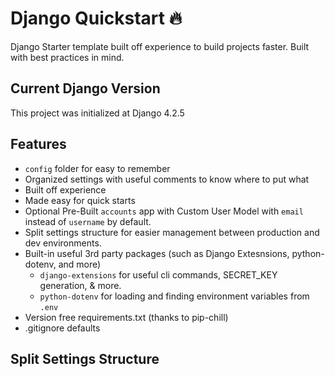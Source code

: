 # Django Quickstart 🔥
Django Starter template built off experience to build projects faster.
Built with best practices in mind.

## Current Django Version
This project was initialized at Django 4.2.5

## Features
- `config` folder for easy to remember
- Organized settings with useful comments to know where to put what
- Built off experience
- Made easy for quick starts
- Optional Pre-Built `accounts` app with Custom User Model with `email` instead of `username` by default.
- Split settings structure for easier management between production and dev environments.
- Built-in useful 3rd party packages (such as Django Extesnsions, python-dotenv, and more)
    - `django-extensions` for useful cli commands, SECRET_KEY generation, & more.
    - `python-dotenv` for loading and finding environment variables from `.env`
- Version free requirements.txt (thanks to pip-chill)
- .gitignore defaults


## Split Settings Structure